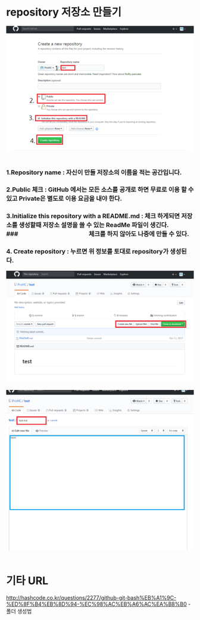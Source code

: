 # repository 저장소 만들기  
![screensh](./img/5.PNG)  

### 1.Repository name : 자신이 만들 저장소의 이름을 적는 공간입니다.   
### 2.Public 체크 : GitHub 에서는 모든 소스를 공개로 하면 무료로 이용 할 수 있고 Private은 별도로 이용 요금을 내야 한다.  
### 3.Initialize this repository with a README.md : 체크 하게되면 저장소를 생성할때 저장소 설명을 쓸 수 있는 ReadMe 파일이 생긴다.  ###                                                 체크를 하지 않아도 나중에 만들 수 있다.  
### 4. Create repository : 누르면 위 정보를 토대로 repository가 생성된다.   
![screensh](./img/6.PNG)  
![screensh](./img/7.PNG)  


# 기타 URL  
http://hashcode.co.kr/questions/2277/github-git-bash%EB%A1%9C-%ED%8F%B4%EB%8D%94-%EC%98%AC%EB%A6%AC%EA%B8%B0 - 폴더 생성법
